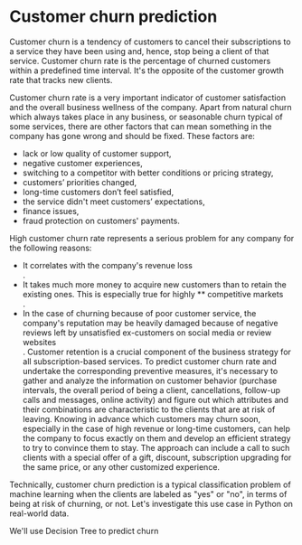 # Customer churn prediction
Customer churn is a tendency of customers to cancel their subscriptions to a service they have been using and, hence, stop being a client of that service. Customer churn rate is the percentage of churned customers within a predefined time interval. It's the opposite of the customer growth rate that tracks new clients.

Customer churn rate is a very important indicator of customer satisfaction and the overall business wellness of the company. Apart from natural churn which always takes place in any business, or seasonable churn typical of some services, there are other factors that can mean something in the company has gone wrong and should be fixed. These factors are:

* lack or low quality of customer support,<br>
*  negative customer experiences,<br>
* switching to a competitor with better conditions or pricing strategy,<br>
* customers’ priorities changed,<br>
* long-time customers don’t feel satisfied,<br>
* the service didn't meet customers’ expectations,<br>
* finance issues,<br>
* fraud protection on customers' payments.<br>

High customer churn rate represents a serious problem for any company for the following reasons:

* It correlates with the company's revenue loss<br>.
* It takes much more money to acquire new customers than to retain the existing ones. This is especially true for highly ** competitive markets<br>.
* In the case of churning because of poor customer service, the company's reputation may be heavily damaged because of negative reviews left by unsatisfied ex-customers on social media or review websites<br>.
Customer retention is a crucial component of the business strategy for all subscription-based services. To predict customer churn rate and undertake the corresponding preventive measures, it's necessary to gather and analyze the information on customer behavior (purchase intervals, the overall period of being a client, cancellations, follow-up calls and messages, online activity) and figure out which attributes and their combinations are characteristic to the clients that are at risk of leaving. Knowing in advance which customers may churn soon, especially in the case of high revenue or long-time customers, can help the company to focus exactly on them and develop an efficient strategy to try to convince them to stay. The approach can include a call to such clients with a special offer of a gift, discount, subscription upgrading for the same price, or any other customized experience.

Technically, customer churn prediction is a typical classification problem of machine learning when the clients are labeled as "yes" or "no", in terms of being at risk of churning, or not. Let's investigate this use case in Python on real-world data.

We'll use Decision Tree to predict churn
